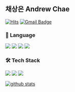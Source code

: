 ## 채상은 Andrew Chae

[![Hits](https://hits.seeyoufarm.com/api/count/incr/badge.svg?url=https%3A%2F%2Fgithub.com%2Fandrewchea4&count_bg=%238296E7&title_bg=%23555555&icon=github.svg&icon_color=%23E7E7E7&title=Hits&edge_flat=false)](https://hits.seeyoufarm.com)
[![Gmail Badge](https://img.shields.io/badge/Gmail-df7c77?style=flat&logo=Gmail&logoColor=white)](mailto:andrewchae48@gmail.com)

### 👀 Language
<img src="https://img.shields.io/badge/C Language-A8B9CC?style=flat-square&logo=c&logoColor=white"/> <img src="https://img.shields.io/badge/C++-00599C?style=flat-square&logo=cplusplus&logoColor=white"/> <img src="https://img.shields.io/badge/Java -007396?style=flat-square&logo=java&logoColor=white"/> <img src="https://img.shields.io/badge/Python -3776AB?style=flat-square&logo=python&logoColor=white"/>

### 🛠 Tech Stack
<img src="https://img.shields.io/badge/Apache Hadoop -66CCFF?style=flat-square&logo=apachehadoop&logoColor=black"/> <img src="https://img.shields.io/badge/Apache Spark -E25A1C?style=flat-square&logo=apachespark&logoColor=white"/> <img src="https://img.shields.io/badge/MySQL -4479A1?style=flat-square&logo=mysql&logoColor=white"/>

[![github stats](https://github-readme-stats.vercel.app/api?username=andrewchea4&count_private=true&bg_color=EBE8FF&title_color=4A496F&show_icons=true&icon_color=4A496F&text_color=353535&custom_title=Status)](https://github.com/anuraghazra/github-readme-stats)
